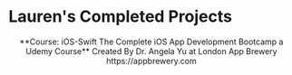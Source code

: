 # Lauren's Completed Projects
<p align="center">
**Course: iOS-Swift The Complete iOS App Development Bootcamp a Udemy Course**  
Created By Dr. Angela Yu at London App Brewery   
https://appbrewery.com  
</p>
